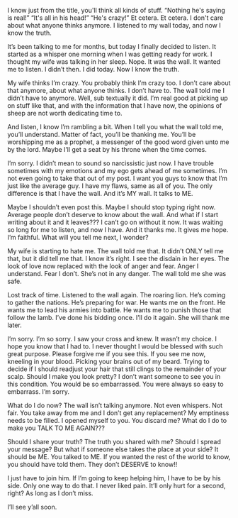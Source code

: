 I know just from the title, you'll think all kinds of stuff. “Nothing he's saying is real!” 
“It's all in his head!”
“He's crazy!”
Et cetera. Et cetera.
I don't care about what anyone thinks anymore. I listened to my wall today, and now I know the truth.

It’s been talking to me for months, but today I finally decided to listen. It started as a whisper one morning when I was getting ready for work. I thought my wife was talking in her sleep. Nope. It was the wall. It wanted me to listen. I didn’t then. I did today. Now I know the truth.

My wife thinks I’m crazy. You probably think I’m crazy too. I don’t care about that anymore, about what anyone thinks. I don’t have to. The wall told me I didn’t have to anymore. Well, sub textually it did. I’m real good at picking up on stuff like that, and with the information that I have now, the opinions of sheep are not worth dedicating time to.

And listen, I know I’m rambling a bit. When I tell you what the wall told me, you’ll understand. Matter of fact, you’ll be thanking me. You’ll be worshipping me as a prophet, a messenger of the good word given unto me by the lord. Maybe I’ll get a seat by his throne when the time comes.

I’m sorry. I didn’t mean to sound so narcissistic just now. I have trouble sometimes with my emotions and my ego gets ahead of me sometimes. I’m not even going to take that out of my post. I want you guys to know that I’m just like the average guy. I have my flaws, same as all of you. The only difference is that I have the wall. And it’s MY wall. It talks to ME.

Maybe I shouldn’t even post this. Maybe I should stop typing right now. Average people don’t deserve to know about the wall. And what if I start writing about it and it leaves??? I can’t go on without it now. It was waiting so long for me to listen, and now I have. And it thanks me. It gives me hope. I’m faithful. What will you tell me next, I wonder?

My wife is starting to hate me. The wall told me that. It didn’t ONLY tell me that, but it did tell me that. I know it’s right. I see the disdain in her eyes. The look of love now replaced with the look of anger and fear. Anger I understand. Fear I don’t. She’s not in any danger. The wall told me she was safe.

Lost track of time. Listened to the wall again. The roaring lion. He’s coming to gather the nations. He’s preparing for war. He wants me on the front. He wants me to lead his armies into battle. He wants me to punish those that follow the lamb. I’ve done his bidding once. I’ll do it again. She will thank me later.

I’m sorry. I’m so sorry. I saw your cross and knew. It wasn’t my choice. I hope you know that I had to. I never thought I would be blessed with such great purpose. Please forgive me if you see this. If you see me now, kneeling in your blood. Picking your brains out of my beard. Trying to decide if I should readjust your hair that still clings to the remainder of your scalp. Should I make you look pretty? I don’t want someone to see you in this condition. You would be so embarrassed. You were always so easy to embarrass. 
I’m sorry.

What do I do now? The wall isn’t talking anymore. Not even whispers. Not fair. You take away from me and I don’t get any replacement? My emptiness needs to be filled. I opened myself to you. You discard me? What do I do to make you TALK TO ME AGAIN???

Should I share your truth? The truth you shared with me? Should I spread your message? But what if someone else takes the place at your side? It should be ME. You talked to ME. If you wanted the rest of the world to know, you should have told them. They don’t DESERVE to know!! 

I just have to join him. If I’m going to keep helping him, I have to be by his side. Only one way to do that. I never liked pain. It’ll only hurt for a second, right? As long as I don’t miss. 

I’ll see y’all soon.